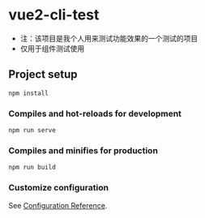 # vue2-cli-test
* 注：该项目是我个人用来测试功能效果的一个测试的项目
* 仅用于组件测试使用

## Project setup
```
npm install
```

### Compiles and hot-reloads for development
```
npm run serve
```

### Compiles and minifies for production
```
npm run build
```

### Customize configuration
See [Configuration Reference](https://cli.vuejs.org/config/).
